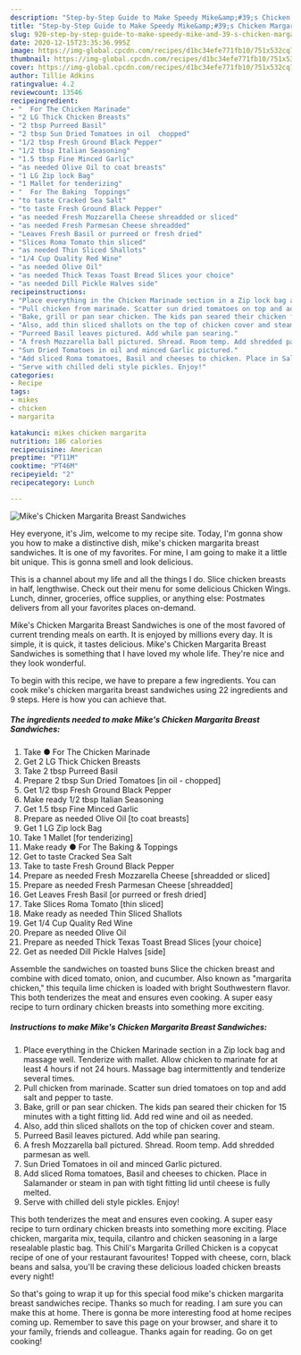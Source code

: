```yaml
---
description: "Step-by-Step Guide to Make Speedy Mike&amp;#39;s Chicken Margarita Breast Sandwiches"
title: "Step-by-Step Guide to Make Speedy Mike&amp;#39;s Chicken Margarita Breast Sandwiches"
slug: 920-step-by-step-guide-to-make-speedy-mike-and-39-s-chicken-margarita-breast-sandwiches
date: 2020-12-15T23:35:36.995Z
image: https://img-global.cpcdn.com/recipes/d1bc34efe771fb10/751x532cq70/mikes-chicken-margarita-breast-sandwiches-recipe-main-photo.jpg
thumbnail: https://img-global.cpcdn.com/recipes/d1bc34efe771fb10/751x532cq70/mikes-chicken-margarita-breast-sandwiches-recipe-main-photo.jpg
cover: https://img-global.cpcdn.com/recipes/d1bc34efe771fb10/751x532cq70/mikes-chicken-margarita-breast-sandwiches-recipe-main-photo.jpg
author: Tillie Adkins
ratingvalue: 4.2
reviewcount: 13546
recipeingredient:
- "  For The Chicken Marinade"
- "2 LG Thick Chicken Breasts"
- "2 tbsp Purreed Basil"
- "2 tbsp Sun Dried Tomatoes in oil  chopped"
- "1/2 tbsp Fresh Ground Black Pepper"
- "1/2 tbsp Italian Seasoning"
- "1.5 tbsp Fine Minced Garlic"
- "as needed Olive Oil to coat breasts"
- "1 LG Zip lock Bag"
- "1 Mallet for tenderizing"
- "  For The Baking  Toppings"
- "to taste Cracked Sea Salt"
- "to taste Fresh Ground Black Pepper"
- "as needed Fresh Mozzarella Cheese shreadded or sliced"
- "as needed Fresh Parmesan Cheese shreadded"
- "Leaves Fresh Basil or purreed or fresh dried"
- "Slices Roma Tomato thin sliced"
- "as needed Thin Sliced Shallots"
- "1/4 Cup Quality Red Wine"
- "as needed Olive Oil"
- "as needed Thick Texas Toast Bread Slices your choice"
- "as needed Dill Pickle Halves side"
recipeinstructions:
- "Place everything in the Chicken Marinade section in a Zip lock bag and massage well. Tenderize with mallet. Allow chicken to marinate for at least 4 hours if not 24 hours. Massage bag intermittently and tenderize several times."
- "Pull chicken from marinade. Scatter sun dried tomatoes on top and add salt and pepper to taste."
- "Bake, grill or pan sear chicken. The kids pan seared their chicken for 15 minutes with a tight fitting lid. Add red wine and oil as needed."
- "Also, add thin sliced shallots on the top of chicken cover and steam."
- "Purreed Basil leaves pictured. Add while pan searing."
- "A fresh Mozzarella ball pictured. Shread. Room temp. Add shredded parmesan as well."
- "Sun Dried Tomatoes in oil and minced Garlic pictured."
- "Add sliced Roma tomatoes, Basil and cheeses to chicken. Place in Salamander or steam in pan with tight fitting lid until cheese is fully melted."
- "Serve with chilled deli style pickles. Enjoy!"
categories:
- Recipe
tags:
- mikes
- chicken
- margarita

katakunci: mikes chicken margarita 
nutrition: 186 calories
recipecuisine: American
preptime: "PT11M"
cooktime: "PT46M"
recipeyield: "2"
recipecategory: Lunch

---
```



![Mike&#39;s Chicken Margarita Breast Sandwiches](https://img-global.cpcdn.com/recipes/d1bc34efe771fb10/751x532cq70/mikes-chicken-margarita-breast-sandwiches-recipe-main-photo.jpg)

Hey everyone, it's Jim, welcome to my recipe site. Today, I'm gonna show you how to make a distinctive dish, mike&#39;s chicken margarita breast sandwiches. It is one of my favorites. For mine, I am going to make it a little bit unique. This is gonna smell and look delicious.

This is a channel about my life and all the things I do. Slice chicken breasts in half, lengthwise. Check out their menu for some delicious Chicken Wings. Lunch, dinner, groceries, office supplies, or anything else: Postmates delivers from all your favorites places on-demand.

Mike&#39;s Chicken Margarita Breast Sandwiches is one of the most favored of current trending meals on earth. It is enjoyed by millions every day. It is simple, it is quick, it tastes delicious. Mike&#39;s Chicken Margarita Breast Sandwiches is something that I have loved my whole life. They're nice and they look wonderful.


To begin with this recipe, we have to prepare a few ingredients. You can cook mike&#39;s chicken margarita breast sandwiches using 22 ingredients and 9 steps. Here is how you can achieve that.

<!--inarticleads1-->

##### The ingredients needed to make Mike&#39;s Chicken Margarita Breast Sandwiches:

1. Take  ● For The Chicken Marinade
1. Get 2 LG Thick Chicken Breasts
1. Take 2 tbsp Purreed Basil
1. Prepare 2 tbsp Sun Dried Tomatoes [in oil - chopped]
1. Get 1/2 tbsp Fresh Ground Black Pepper
1. Make ready 1/2 tbsp Italian Seasoning
1. Get 1.5 tbsp Fine Minced Garlic
1. Prepare as needed Olive Oil [to coat breasts]
1. Get 1 LG Zip lock Bag
1. Take 1 Mallet [for tenderizing]
1. Make ready  ● For The Baking &amp; Toppings
1. Get to taste Cracked Sea Salt
1. Take to taste Fresh Ground Black Pepper
1. Prepare as needed Fresh Mozzarella Cheese [shreadded or sliced]
1. Prepare as needed Fresh Parmesan Cheese [shreadded]
1. Get Leaves Fresh Basil [or purreed or fresh dried]
1. Take Slices Roma Tomato [thin sliced]
1. Make ready as needed Thin Sliced Shallots
1. Get 1/4 Cup Quality Red Wine
1. Prepare as needed Olive Oil
1. Prepare as needed Thick Texas Toast Bread Slices [your choice]
1. Get as needed Dill Pickle Halves [side]


Assemble the sandwiches on toasted buns Slice the chicken breast and combine with diced tomato, onion, and cucumber. Also known as &#34;margarita chicken,&#34; this tequila lime chicken is loaded with bright Southwestern flavor. This both tenderizes the meat and ensures even cooking. A super easy recipe to turn ordinary chicken breasts into something more exciting. 

<!--inarticleads2-->

##### Instructions to make Mike&#39;s Chicken Margarita Breast Sandwiches:

1. Place everything in the Chicken Marinade section in a Zip lock bag and massage well. Tenderize with mallet. Allow chicken to marinate for at least 4 hours if not 24 hours. Massage bag intermittently and tenderize several times.
1. Pull chicken from marinade. Scatter sun dried tomatoes on top and add salt and pepper to taste.
1. Bake, grill or pan sear chicken. The kids pan seared their chicken for 15 minutes with a tight fitting lid. Add red wine and oil as needed.
1. Also, add thin sliced shallots on the top of chicken cover and steam.
1. Purreed Basil leaves pictured. Add while pan searing.
1. A fresh Mozzarella ball pictured. Shread. Room temp. Add shredded parmesan as well.
1. Sun Dried Tomatoes in oil and minced Garlic pictured.
1. Add sliced Roma tomatoes, Basil and cheeses to chicken. Place in Salamander or steam in pan with tight fitting lid until cheese is fully melted.
1. Serve with chilled deli style pickles. Enjoy!


This both tenderizes the meat and ensures even cooking. A super easy recipe to turn ordinary chicken breasts into something more exciting. Place chicken, margarita mix, tequila, cilantro and chicken seasoning in a large resealable plastic bag. This Chili&#39;s Margarita Grilled Chicken is a copycat recipe of one of your restaurant favourites! Topped with cheese, corn, black beans and salsa, you&#39;ll be craving these delicious loaded chicken breasts every night! 

So that's going to wrap it up for this special food mike&#39;s chicken margarita breast sandwiches recipe. Thanks so much for reading. I am sure you can make this at home. There is gonna be more interesting food at home recipes coming up. Remember to save this page on your browser, and share it to your family, friends and colleague. Thanks again for reading. Go on get cooking!
